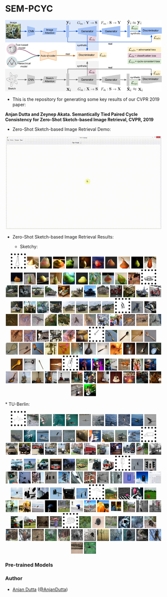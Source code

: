 # SEM-PCYC

<p align="center">
<img src="./figures/sem-pcyc.png" width="800">
</p>

* This is the repository for generating some key results of our CVPR 2019 paper:

**Anjan Dutta and Zeynep Akata. Semantically Tied Paired Cycle Consistency for Zero-Shot Sketch-based Image Retrieval, CVPR, 2019**

* Zero-Shot Sketch-based Image Retrieval Demo:

<p align="center">
<img src="./figures/sem-pcyc-demo.gif" width="500">
</p>

* Zero-Shot Sketch-based Image Retrieval Results:

    * Sketchy:

<p align="center">
<img src="./figures/qual_results/sketchy/3/pear.png" width="38" style="border:5px dotted black;"> <img src="./figures/qual_results/sketchy/3/1_1.png" width="38"> <img src="./figures/qual_results/sketchy/3/2_1.png" width="38"> <img src="./figures/qual_results/sketchy/3/3_1.png" width="38"> <img src="./figures/qual_results/sketchy/3/4_1.png" width="38"> <img src="./figures/qual_results/sketchy/3/5_1.png" width="38"> <img src="./figures/qual_results/sketchy/3/6_1.png" width="38"> <img src="./figures/qual_results/sketchy/3/7_1.png" width="38"> <img src="./figures/qual_results/sketchy/3/8_1.png" width="38"> <img src="./figures/qual_results/sketchy/3/9_1.png" width="38"> <img src="./figures/qual_results/sketchy/3/10_1.png" width="38"> <img src="./figures/qual_results/sketchy/3/11_1.png" width="38"> <img src="./figures/qual_results/sketchy/3/12_1.png" width="38"> <img src="./figures/qual_results/sketchy/3/13_1.png" width="38"> <img src="./figures/qual_results/sketchy/3/14_1.png" width="38"> <img src="./figures/qual_results/sketchy/3/15_1.png" width="38"> <img src="./figures/qual_results/sketchy/3/16_1.png" width="38"> <img src="./figures/qual_results/sketchy/3/17_1.png" width="38"> <img src="./figures/qual_results/sketchy/3/18_1.png" width="38"> <img src="./figures/qual_results/sketchy/3/19_1.png" width="38"> <img src="./figures/qual_results/sketchy/3/20_1.png" width="38">
<img src="./figures/qual_results/sketchy/4/tank.png" width="38" style="border:5px dotted black;"> <img src="./figures/qual_results/sketchy/4/1_1.png" width="38"> <img src="./figures/qual_results/sketchy/4/2_0.png" width="38"> <img src="./figures/qual_results/sketchy/4/3_1.png" width="38"> <img src="./figures/qual_results/sketchy/4/4_1.png" width="38"> <img src="./figures/qual_results/sketchy/4/5_1.png" width="38"> <img src="./figures/qual_results/sketchy/4/6_1.png" width="38"> <img src="./figures/qual_results/sketchy/4/7_1.png" width="38"> <img src="./figures/qual_results/sketchy/4/8_1.png" width="38"> <img src="./figures/qual_results/sketchy/4/9_0.png" width="38"> <img src="./figures/qual_results/sketchy/4/10_1.png" width="38"> <img src="./figures/qual_results/sketchy/4/11_1.png" width="38"> <img src="./figures/qual_results/sketchy/4/12_0.png" width="38"> <img src="./figures/qual_results/sketchy/4/13_1.png" width="38"> <img src="./figures/qual_results/sketchy/4/14_1.png" width="38"> <img src="./figures/qual_results/sketchy/4/15_1.png" width="38"> <img src="./figures/qual_results/sketchy/4/16_1.png" width="38"> <img src="./figures/qual_results/sketchy/4/17_1.png" width="38"> <img src="./figures/qual_results/sketchy/4/18_1.png" width="38"> <img src="./figures/qual_results/sketchy/4/19_1.png" width="38"> <img src="./figures/qual_results/sketchy/4/20_1.png" width="38">
<img src="./figures/qual_results/sketchy/13/lobster.png" width="38" style="border:5px dotted black;"> <img src="./figures/qual_results/sketchy/13/1_1.png" width="38"> <img src="./figures/qual_results/sketchy/13/2_1.png" width="38"> <img src="./figures/qual_results/sketchy/13/3_1.png" width="38"> <img src="./figures/qual_results/sketchy/13/4_1.png" width="38"> <img src="./figures/qual_results/sketchy/13/5_1.png" width="38"> <img src="./figures/qual_results/sketchy/13/6_1.png" width="38"> <img src="./figures/qual_results/sketchy/13/7_1.png" width="38"> <img src="./figures/qual_results/sketchy/13/8_1.png" width="38"> <img src="./figures/qual_results/sketchy/13/9_1.png" width="38"> <img src="./figures/qual_results/sketchy/13/10_1.png" width="38"> <img src="./figures/qual_results/sketchy/13/11_1.png" width="38"> <img src="./figures/qual_results/sketchy/13/12_1.png" width="38"> <img src="./figures/qual_results/sketchy/13/13_0.png" width="38"> <img src="./figures/qual_results/sketchy/13/14_1.png" width="38"> <img src="./figures/qual_results/sketchy/13/15_1.png" width="38"> <img src="./figures/qual_results/sketchy/13/16_1.png" width="38"> <img src="./figures/qual_results/sketchy/13/17_1.png" width="38"> <img src="./figures/qual_results/sketchy/13/18_1.png" width="38"> <img src="./figures/qual_results/sketchy/13/19_1.png" width="38"> <img src="./figures/qual_results/sketchy/13/20_1.png" width="38">
<img src="./figures/qual_results/sketchy/23/spoon.png" width="38" style="border:5px dotted black;"> <img src="./figures/qual_results/sketchy/23/1_1.png" width="38"> <img src="./figures/qual_results/sketchy/23/2_1.png" width="38"> <img src="./figures/qual_results/sketchy/23/3_1.png" width="38"> <img src="./figures/qual_results/sketchy/23/4_1.png" width="38"> <img src="./figures/qual_results/sketchy/23/5_0.png" width="38"> <img src="./figures/qual_results/sketchy/23/6_1.png" width="38"> <img src="./figures/qual_results/sketchy/23/7_1.png" width="38"> <img src="./figures/qual_results/sketchy/23/8_1.png" width="38"> <img src="./figures/qual_results/sketchy/23/9_1.png" width="38"> <img src="./figures/qual_results/sketchy/23/10_1.png" width="38"> <img src="./figures/qual_results/sketchy/23/11_1.png" width="38"> <img src="./figures/qual_results/sketchy/23/12_1.png" width="38"> <img src="./figures/qual_results/sketchy/23/13_1.png" width="38"> <img src="./figures/qual_results/sketchy/23/14_0.png" width="38"> <img src="./figures/qual_results/sketchy/23/15_1.png" width="38"> <img src="./figures/qual_results/sketchy/23/16_0.png" width="38"> <img src="./figures/qual_results/sketchy/23/17_1.png" width="38"> <img src="./figures/qual_results/sketchy/23/18_1.png" width="38"> <img src="./figures/qual_results/sketchy/23/19_1.png" width="38"> <img src="./figures/qual_results/sketchy/23/20_1.png" width="38">
<img src="./figures/qual_results/sketchy/27/guitar.png" width="38" style="border:5px dotted black;"> <img src="./figures/qual_results/sketchy/27/1_1.png" width="38"> <img src="./figures/qual_results/sketchy/27/2_1.png" width="38"> <img src="./figures/qual_results/sketchy/27/3_1.png" width="38"> <img src="./figures/qual_results/sketchy/27/4_0.png" width="38"> <img src="./figures/qual_results/sketchy/27/5_0.png" width="38"> <img src="./figures/qual_results/sketchy/27/6_1.png" width="38"> <img src="./figures/qual_results/sketchy/27/7_1.png" width="38"> <img src="./figures/qual_results/sketchy/27/8_0.png" width="38"> <img src="./figures/qual_results/sketchy/27/9_1.png" width="38"> <img src="./figures/qual_results/sketchy/27/10_1.png" width="38"> <img src="./figures/qual_results/sketchy/27/11_1.png" width="38"> <img src="./figures/qual_results/sketchy/27/12_1.png" width="38"> <img src="./figures/qual_results/sketchy/27/13_0.png" width="38"> <img src="./figures/qual_results/sketchy/27/14_1.png" width="38"> <img src="./figures/qual_results/sketchy/27/15_1.png" width="38"> <img src="./figures/qual_results/sketchy/27/16_1.png" width="38"> <img src="./figures/qual_results/sketchy/27/17_0.png" width="38"> <img src="./figures/qual_results/sketchy/27/18_0.png" width="38"> <img src="./figures/qual_results/sketchy/27/19_1.png" width="38"> <img src="./figures/qual_results/sketchy/27/20_1.png" width="38">
</p>
    * TU-Berlin:
<p align="center">
<img src="./figures/qual_results/tu-berlin/1/dolphin.png" width="38" style="border:5px dotted black;"> <img src="./figures/qual_results/tu-berlin/1/1_1.png" width="38"> <img src="./figures/qual_results/tu-berlin/1/2_1.png" width="38"> <img src="./figures/qual_results/tu-berlin/1/3_1.png" width="38"> <img src="./figures/qual_results/tu-berlin/1/4_1.png" width="38"> <img src="./figures/qual_results/tu-berlin/1/5_1.png" width="38"> <img src="./figures/qual_results/tu-berlin/1/6_1.png" width="38"> <img src="./figures/qual_results/tu-berlin/1/7_1.png" width="38"> <img src="./figures/qual_results/tu-berlin/1/8_1.png" width="38"> <img src="./figures/qual_results/tu-berlin/1/9_1.png" width="38"> <img src="./figures/qual_results/tu-berlin/1/10_1.png" width="38"> <img src="./figures/qual_results/tu-berlin/1/11_1.png" width="38"> <img src="./figures/qual_results/tu-berlin/1/12_1.png" width="38"> <img src="./figures/qual_results/tu-berlin/1/13_1.png" width="38"> <img src="./figures/qual_results/tu-berlin/1/14_1.png" width="38"> <img src="./figures/qual_results/tu-berlin/1/15_1.png" width="38"> <img src="./figures/qual_results/tu-berlin/1/16_0.png" width="38"> <img src="./figures/qual_results/tu-berlin/1/17_1.png" width="38"> <img src="./figures/qual_results/tu-berlin/1/18_1.png" width="38"> <img src="./figures/qual_results/tu-berlin/1/19_1.png" width="38"> <img src="./figures/qual_results/tu-berlin/1/20_1.png" width="38">
<img src="./figures/qual_results/tu-berlin/4/truck.png" width="38" style="border:5px dotted black;"> <img src="./figures/qual_results/tu-berlin/4/1_1.png" width="38"> <img src="./figures/qual_results/tu-berlin/4/2_1.png" width="38"> <img src="./figures/qual_results/tu-berlin/4/3_1.png" width="38"> <img src="./figures/qual_results/tu-berlin/4/4_1.png" width="38"> <img src="./figures/qual_results/tu-berlin/4/5_0.png" width="38"> <img src="./figures/qual_results/tu-berlin/4/6_1.png" width="38"> <img src="./figures/qual_results/tu-berlin/4/7_1.png" width="38"> <img src="./figures/qual_results/tu-berlin/4/8_1.png" width="38"> <img src="./figures/qual_results/tu-berlin/4/9_1.png" width="38"> <img src="./figures/qual_results/tu-berlin/4/10_0.png" width="38"> <img src="./figures/qual_results/tu-berlin/4/11_1.png" width="38"> <img src="./figures/qual_results/tu-berlin/4/12_1.png" width="38"> <img src="./figures/qual_results/tu-berlin/4/13_1.png" width="38"> <img src="./figures/qual_results/tu-berlin/4/14_1.png" width="38"> <img src="./figures/qual_results/tu-berlin/4/15_1.png" width="38"> <img src="./figures/qual_results/tu-berlin/4/16_1.png" width="38"> <img src="./figures/qual_results/tu-berlin/4/17_1.png" width="38"> <img src="./figures/qual_results/tu-berlin/4/18_1.png" width="38"> <img src="./figures/qual_results/tu-berlin/4/19_1.png" width="38"> <img src="./figures/qual_results/tu-berlin/4/20_1.png" width="38">
<img src="./figures/qual_results/tu-berlin/6/traffic_light.png" width="38" style="border:5px dotted black;"> <img src="./figures/qual_results/tu-berlin/6/1_1.png" width="38"> <img src="./figures/qual_results/tu-berlin/6/2_1.png" width="38"> <img src="./figures/qual_results/tu-berlin/6/3_1.png" width="38"> <img src="./figures/qual_results/tu-berlin/6/4_1.png" width="38"> <img src="./figures/qual_results/tu-berlin/6/5_1.png" width="38"> <img src="./figures/qual_results/tu-berlin/6/6_1.png" width="38"> <img src="./figures/qual_results/tu-berlin/6/7_1.png" width="38"> <img src="./figures/qual_results/tu-berlin/6/8_1.png" width="38"> <img src="./figures/qual_results/tu-berlin/6/9_1.png" width="38"> <img src="./figures/qual_results/tu-berlin/6/10_1.png" width="38"> <img src="./figures/qual_results/tu-berlin/6/11_0.png" width="38"> <img src="./figures/qual_results/tu-berlin/6/12_0.png" width="38"> <img src="./figures/qual_results/tu-berlin/6/13_1.png" width="38"> <img src="./figures/qual_results/tu-berlin/6/14_0.png" width="38"> <img src="./figures/qual_results/tu-berlin/6/15_1.png" width="38"> <img src="./figures/qual_results/tu-berlin/6/16_1.png" width="38"> <img src="./figures/qual_results/tu-berlin/6/17_1.png" width="38"> <img src="./figures/qual_results/tu-berlin/6/18_1.png" width="38"> <img src="./figures/qual_results/tu-berlin/6/19_0.png" width="38"> <img src="./figures/qual_results/tu-berlin/6/20_1.png" width="38">
<img src="./figures/qual_results/tu-berlin/7/umbrella.png" width="38" style="border:5px dotted black;"> <img src="./figures/qual_results/tu-berlin/7/1_1.png" width="38"> <img src="./figures/qual_results/tu-berlin/7/2_1.png" width="38"> <img src="./figures/qual_results/tu-berlin/7/3_1.png" width="38"> <img src="./figures/qual_results/tu-berlin/7/4_1.png" width="38"> <img src="./figures/qual_results/tu-berlin/7/5_1.png" width="38"> <img src="./figures/qual_results/tu-berlin/7/6_1.png" width="38"> <img src="./figures/qual_results/tu-berlin/7/7_1.png" width="38"> <img src="./figures/qual_results/tu-berlin/7/8_1.png" width="38"> <img src="./figures/qual_results/tu-berlin/7/9_1.png" width="38"> <img src="./figures/qual_results/tu-berlin/7/10_1.png" width="38"> <img src="./figures/qual_results/tu-berlin/7/11_1.png" width="38"> <img src="./figures/qual_results/tu-berlin/7/12_1.png" width="38"> <img src="./figures/qual_results/tu-berlin/7/13_0.png" width="38"> <img src="./figures/qual_results/tu-berlin/7/14_1.png" width="38"> <img src="./figures/qual_results/tu-berlin/7/15_1.png" width="38"> <img src="./figures/qual_results/tu-berlin/7/16_1.png" width="38"> <img src="./figures/qual_results/tu-berlin/7/17_1.png" width="38"> <img src="./figures/qual_results/tu-berlin/7/18_1.png" width="38"> <img src="./figures/qual_results/tu-berlin/7/19_1.png" width="38"> <img src="./figures/qual_results/tu-berlin/7/20_1.png" width="38">
<img src="./figures/qual_results/tu-berlin/9/hedgehog.png" width="38" style="border:5px dotted black;"> <img src="./figures/qual_results/tu-berlin/9/1_1.png" width="38"> <img src="./figures/qual_results/tu-berlin/9/2_1.png" width="38"> <img src="./figures/qual_results/tu-berlin/9/3_1.png" width="38"> <img src="./figures/qual_results/tu-berlin/9/4_1.png" width="38"> <img src="./figures/qual_results/tu-berlin/9/5_1.png" width="38"> <img src="./figures/qual_results/tu-berlin/9/6_1.png" width="38"> <img src="./figures/qual_results/tu-berlin/9/7_1.png" width="38"> <img src="./figures/qual_results/tu-berlin/9/8_1.png" width="38"> <img src="./figures/qual_results/tu-berlin/9/9_1.png" width="38"> <img src="./figures/qual_results/tu-berlin/9/10_1.png" width="38"> <img src="./figures/qual_results/tu-berlin/9/11_1.png" width="38"> <img src="./figures/qual_results/tu-berlin/9/12_1.png" width="38"> <img src="./figures/qual_results/tu-berlin/9/13_1.png" width="38"> <img src="./figures/qual_results/tu-berlin/9/14_0.png" width="38"> <img src="./figures/qual_results/tu-berlin/9/15_1.png" width="38"> <img src="./figures/qual_results/tu-berlin/9/16_1.png" width="38"> <img src="./figures/qual_results/tu-berlin/9/17_1.png" width="38"> <img src="./figures/qual_results/tu-berlin/9/18_1.png" width="38"> <img src="./figures/qual_results/tu-berlin/9/19_0.png" width="38"> <img src="./figures/qual_results/tu-berlin/9/20_1.png" width="38">
</p>

### Pre-trained Models

### Author
* [Anjan Dutta](https://sites.google.com/site/2adutta/) ([@AnjanDutta](https://github.com/AnjanDutta))